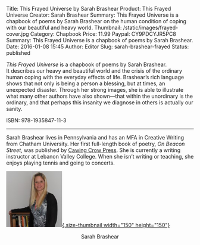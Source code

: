 Title: This Frayed Universe by Sarah Brashear
Product: This Frayed Universe
Creator: Sarah Brashear
Summary: This Frayed Universe is a chapbook of poems by Sarah Brashear on the human condition of coping with our beautiful and heavy world.
Thumbnail: /static/images/frayed-cover.jpg
Category: Chapbook
Price: 11.99
Paypal: CY9PDCYJR5PC8
Summary: This Frayed Universe is a chapbook of poems by Sarah Brashear.
Date: 2016-01-08 15:45
Author: Editor
Slug: sarah-brashear-frayed
Status: published

*This Frayed Universe* is a chapbook of poems by Sarah Brashear. It describes our heavy and beautiful world and the crisis of the ordinary human coping with the everyday effects of life. Brashear’s rich language shows that not only is being a person a blessing, but at times, an unexpected disaster. Through her strong images, she is able to illustrate what many other authors have also shown—that within the unordinary is the ordinary, and that perhaps this insanity we diagnose in others is actually our sanity.

ISBN: 978-1935847-11-3

---

Sarah Brashear lives in Pennsylvania and has an MFA in Creative Writing from Chatham University. Her first full-length book of poetry, *On Beacon Street*, was published by [Cawing Crow Press](http://www.amazon.com/Beacon-Street-Sarah-Brashear/dp/1682640035/). She is currently a writing instructor at Lebanon Valley College. When she isn’t writing or teaching, she enjoys playing tennis and going to concerts.

[![Sarah-Brashear](../wp-content/uploads/2016/01/authphoto-150x150.jpg){.size-thumbnail width="150" height="150"}](../wp-content/uploads/2016/01/authphoto.jpg)
<center>Sarah Brashear</center>
